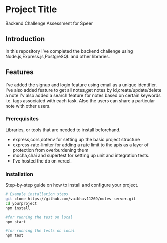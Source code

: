 # Project Title

Backend Challenge Assessment for Speer

## Introduction

In this repository I've completed the backend challenge using Node.js,Express.js,PostgreSQL and other libraries.

## Features

I've added the signup and login feature using email as a unique identifier.
I've also added feature to get all notes,get notes by id,create/update/delete a note
I'v also added a search feature for notes based on certain keywords i.e. tags associated with each task.
Also the users can share a particular note with other users.


### Prerequisites

Libraries, or tools that are needed to install beforehand.

- express,cors,dotenv for setting up the basic project structure
- express-rate-limiter for adding a rate limit to the apis as a layer of protection from overburdening them
- mocha,chai and supertest for setting up unit and integration tests.
- I've hosted the db on vercel.

### Installation

Step-by-step guide on how to install and configure your project.

```bash
# Example installation steps
git clone https://github.com/vaibhav11269/notes-server.git
cd yourproject
npm install

#for running the test on local
npm start

#for running the tests on local
npm test

